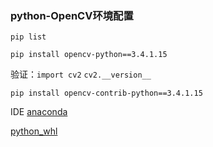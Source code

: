### python-OpenCV环境配置
`pip list`

`pip install opencv-python==3.4.1.15`

验证：`import cv2`
`cv2.__version__`

`pip install opencv-contrib-python==3.4.1.15`

IDE [anaconda](https://www.anaconda.com/distribution/)

[python_whl](https://www.lfd.uci.edu/~gohlke/pythonlibs/#opencv)
